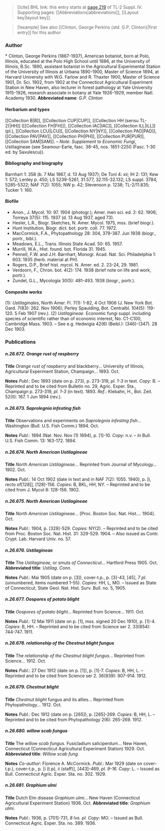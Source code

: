 > [!cite] BHL link: this entry starts at [page 219](https://www.biodiversitylibrary.org/page/33265896) of TL-2 Suppl. IV.
> Supporting pages: [[Abbreviations|abbreviations]], [[Layout key|layout key]].

> [!example] See also [[Clinton, George Perkins {std. G.P. Clinton}|first entry]] for this author

### Author

\* Clinton, George Perkins (1867-1937), American botanist, born at Polo, Illinois, educated at the Polo High School until 1886, at the University of Illinois, B.Sc. 1890, assistant botanist in the Agricultural Experimental Station of the University of Illinois at Urbana 1890-1900, Master of Science 1894, at Harvard University with W.G. Farlow and R. Thaxter 1900, Master of Science 1901, Dr. Sci. 1902, from 1902 at the Connecticut Agricultural Experiment Station in New Haven, also lecturer in forest pathology at Yale University 1915-1926, research associate in botany at Yale 1926-1929, member Natl. Academy 1930. 
**Abbreviated name**: *G.P. Clinton*

#### Herbarium and types

[[Collection B|B]], [[Collection CUP|CUP]], [[Collection HH (sensu TL-2)|HH]] ([[Collection FH|FH]]), [[Collection IAC|IAC]], [[Collection ILL|ILL]] (pl.), [[Collection LCU|LCU]], [[Collection NY|NY]], [[Collection PAD|PAD]], [[Collection PAV|PAV]], [[Collection PH|PH]], [[Collection PUR|PUR]], [[Collection SAM|SAM]]. – *Note*: *Supplement* to *Economic Fungi*, Ustilagineae (see Seamour-Earle, fasc. 38-45, nos. 1851-2250 (Fasc. 1-30 ed. by Savulescu)).

#### Bibliography and biography

Barnhart 1: 358 (b. 7 Mai 1867, d. 13 Aug 1937); De Toni 4: xii; IH 2: 131; Kew 1: 572; Lenley p. 450; LS 5239-5261, 31.577, 32.115-32.132; LS suppl. 3784, 5285-5322; NAF 7(2): 1055; NW p. 42; Stevenson p. 1238; TL-2/11.835; Tucker 1: 160.

#### Biofile

- Anon., J. Mycol. 10: 97. 1904 (photogr.); Amer. men sci. ed. 2: 62. 1906; Torreya 37(5): 115. 1937 (d. 13 Aug 1937, aged 73).
- Hesler, L.R., Biogr. Sketches, N. Amer. Mycol. 1975, mss. (brief biogr.).
- Hunt Institution, Biogr. dict. bot. portr. coll. 77. 1972.
- MacCormick, F.A., Phytopathology 28: 304, 379-387. Jun 1938 (biogr., portr., bibl.).
- Meadows, E.L., Trans. Illinois State Acad. 50: 65. 1957.
- Murrill, W.A., Hist. found. bot. Florida 31. 1945.
- Pennell, F.W. and J.H. Barnhart, Monogr. Acad. Nat. Sci. Philadelphia 1: 603. 1935 (herb. material at PH).
- Rogers, D.P., Brief hist. mycol. N. Amer. ed. 2. 23-24, 29. 1981.
- Verdoorn, F., Chron. bot. 4(2): 174. 1938 (brief note on life and work, portr.).
- Zundel, G.L., Mycologia 30(5): 481-493. 1938 (biogr., portr.).

#### Composite works

(1): *Ustilaginales*, North Amer. Fl. 7(1): 1-82, 4 Oct 1906 (J. New York Bot. Gard. 7(83): 262. Nov 1906); Perley Spaulding, Bot. Centralbl. 104(5): 119-120. 5 Feb 1907 (rev.).
(2) *Ustilagineae*. Economic fungi suppl. including species of scientific rather than of economic interest, No. C1-C100, Cambridge Mass. 1903. – See e.g. Hedwigia 42(6) (Beibl.): (346)-(347). 28 Dec 1903.

### Publications

##### n.26.672. Orange rust of raspberry

**Title**
*Orange rust of raspberry* and blackberry... University of Illinois, Agricultural Experiment Station, Champaign... 1893. Oct.

**Notes**
*Publ*.: Dec 1893 (date on p. 273), p. 273-319, *pl. 1-3* in text. *Copy*: B. – Reprinted and to be cited from Bulletin no. 29, Agric. Exper. Sta., Champaign p. 273-319, *pl. 1-3* (in text). 1893.
*Ref*.: Klebahn, H., Bot. Zeit. 52(II): 167. 1 Jun 1894 (rev.).

##### n.26.673. Saprolegnia infesting fish

**Title**
Observations and experiments on *Saprolegnia infesting fish*... Washington (Bull. U.S. Fish Comm.) 1894. Oct.

**Notes**
*Publ*.: 1894 (Nat. Nov. Nov (1) 1894), p. \[1\]-10. *Copy*: n.v. – *In* Bull. U.S. Fish Comm. 13: 163-172. 1894.

##### n.26.674. North American Ustilagineae

**Title**
*North American Ustilagineae*... Reprinted from Journal of Mycology... 1902. Oct.

**Notes**
*Publ*.: 14 Oct 1902 (date in text and in NAF 7(2): 1055. 1940), p. \[i, recto of\[128\]\], \[128\]-156.
*Copies*: B, BKL, HH, NY. – Reprinted and to be cited from J. Mycol 8: 128-156. 1902.

##### n.26.675. North American Ustilagineae

**Title**
*North American Ustilagineae*... \[Proc. Boston Soc. Nat. Hist.... 1904\]. Oct.

**Notes**
*Publ*.: 1904, p. \[329\]-529. *Copies*: NY(2). – Reprinted and to be cited from Proc. Boston Soc. Nat. Hist. 31: 329-529. 1904. – Also issued as Contr. Crypt. Lab. Harvard Univ. no. 57.

##### n.26.676. Ustilagineae

**Title**
The *Ustilagineae*, or smuts *of Connecticut*... Hartford Press 1905. Oct.
**Abbreviated title**: *Ustilag. Conn.*

**Notes**
*Publ*.: Mai 1905 (date on p. \[3\]), cover-t.p., p. \[3\]-43, \[45\], *7 pl*. (unnumbered, items numbered 1-55). *Copies*: HH, L, MO. – Issued as State of Connecticut, State Geol. Nat. Hist. Surv. Bull. no. 5, 1905.

##### n.26.677. Oospores of potato blight

**Title**
*Oospores of potato blight*... Reprinted from Science... 1911. Oct.

**Notes**
*Publ*.: 12 Mai 1911 (date on p. \[1\], mss. signed 20 Dec 1910), p. \[1\]-4. *Copies*: B, HH. – Reprinted and to be cited from Science ser 2. 33(854): 744-747. 1911.

##### n.26.678. relationship of the Chestnut blight fungus

**Title**
The *relationship of the Chestnut blight fungus*... Reprinted from Science... 1912. Oct.

**Notes**
*Publ*.: 27 Dec 1912 (date on p. \[1\]), p. \[1\]-7. *Copies*: B, HH, L. – Reprinted and to be cited from Science ser 2. 36(939): 907-914. 1912.

##### n.26.679. Chestnut blight

**Title**
*Chestnut blight* fungus and its allies... Reprinted from Phytopathology... 1912. Oct.

**Notes**
*Publ*.: Dec 1912 (date on p. \[265\]), p. \[265\]-269. *Copies*: B, HH, L. – Reprinted and to be cited from Phytopathology 2(6): 265-269. 1912.

##### n.26.680. willow scab fungus

**Title**
The *willow scab fungus*. Fusicladium saliciperdum... New Haven, Connecticut (Connecticut Agricultural Experiment Station) 1929. Oct.
**Abbreviated title**: *Willow scab fung.*

**Notes**
*Co-author*: Florence A. McCormick.
*Publ*.: Mar 1929 (date on cover-t.p.), cover-t.p., p. \[i (t.p), ii (staff)\], \[443\]-469, *pl. 9-16.*
*Copy*: L. – Issued as Bull. Connecticut Agric. Exper. Sta. no. 302. 1929.

##### n.26.681. Graphium ulmi

**Title**
Dutch Elm disease *Graphium ulmi*... New Haven (Connecticut Agricultural Experiment Station) 1936. Oct.
**Abbreviated title**: *Graphium ulmi*.

**Notes**
*Publ*.: 1936, p. \[701\]-731, *8 lvs. pl. Copy*: MO. – Issued as Bull. Connecticut Agric. Exper. Sta. no. 389. 1936.


